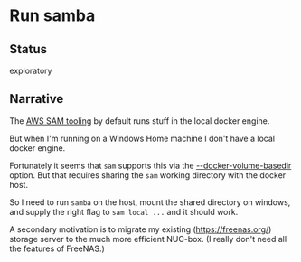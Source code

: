 # Run samba

## Status

exploratory

## Narrative

The [AWS SAM tooling](https://docs.aws.amazon.com/serverless-application-model/latest/developerguide/what-is-sam.html) by default runs stuff in the local docker engine.

But when I'm running on a Windows Home machine I don't have a local docker engine.

Fortunately it seems that `sam` supports this via the
[--docker-volume-basedir](https://docs.aws.amazon.com/serverless-application-model/latest/developerguide/sam-cli-command-reference-sam-local-start-api.html)
option.  But that requires sharing the `sam` working directory with the docker host.

So I need to run `samba` on the host, mount the shared directory on
windows, and supply the right flag to `sam local ...` and it should
work.

A secondary motivation is to migrate my existing
(https://freenas.org/) storage server to the much more efficient
NUC-box.  (I really don't need all the features of FreeNAS.)
